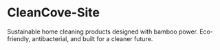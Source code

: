 # CleanCove-Site
Sustainable home cleaning products designed with bamboo power. Eco-friendly, antibacterial, and built for a cleaner future.
